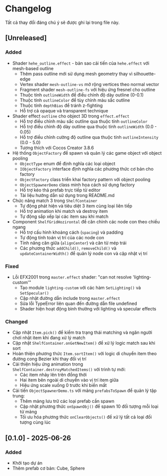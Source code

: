 # Changelog

Tất cả thay đổi đáng chú ý sẽ được ghi lại trong file này.

## [Unreleased]

### Added
- Shader `hehe_outline.effect` - bản sao cải tiến của `hehe.effect` với mesh-based outline
  - Thêm pass outline mới sử dụng mesh geometry thay vì silhouette-edge
  - Vertex shader `mesh-outline-vs` mở rộng vertices theo normal vector
  - Fragment shader `mesh-outline-fs` với hiệu ứng fresnel cho outline
  - Thuộc tính `outlineWidth` để điều chỉnh độ dày outline (0-0.1)
  - Thuộc tính `outlineColor` để tùy chỉnh màu sắc outline
  - Thuộc tính `depthBias` để tránh z-fighting
  - Hỗ trợ cả opaque và transparent technique
- Shader effect `outline` cho object 3D trong `effect.effect`
  - Hỗ trợ điều chỉnh màu sắc outline qua thuộc tính `outlineColor`
  - Hỗ trợ điều chỉnh độ dày outline qua thuộc tính `outlineWidth` (0.0 - 0.05)
  - Hỗ trợ điều chỉnh cường độ outline qua thuộc tính `outlineIntensity` (0.0 - 5.0)
  - Tương thích với Cocos Creator 3.8.6
- Hệ thống `ObjectFactory` để spawn và quản lý các game object với object pooling
  - `ObjectType` enum để định nghĩa các loại object
  - `IObjectFactory` interface định nghĩa các phương thức cơ bản cho factory
  - `ObjectFactory` class triển khai factory pattern với object pooling
  - `ObjectSpawnerDemo` class minh họa cách sử dụng factory
  - Hỗ trợ kéo thả prefab trực tiếp từ editor
  - Tài liệu hướng dẫn sử dụng trong README.md
- Chức năng match 3 trong `ShelfContainer`
  - Tự động phát hiện và tiêu diệt 3 item cùng loại liên tiếp
  - Hỗ trợ animation khi match và destroy item
  - Tự động sắp xếp lại các item sau khi match
- Component `ShelfGridHozirontal` để căn chỉnh các node con theo chiều ngang
  - Hỗ trợ cấu hình khoảng cách (`spacing`) và padding
  - Tự động tính toán vị trí của các node con
  - Tính năng căn giữa (`alignCenter`) và căn từ mép trái
  - Các phương thức `addChild()`, `removeChild()` và `updateContainerWidth()` để quản lý node con và cập nhật vị trí

### Fixed
- Lỗi EFX2001 trong `master.effect` shader: "can not resolve 'lighting-custom'"
  - Tạo module `lighting-custom` với các hàm `SetLighting()` và `SetSpecular()`
  - Cập nhật đường dẫn include trong `master.effect`
  - Sửa lỗi TypeError liên quan đến đường dẫn file undefined
  - Shader hiện hoạt động bình thường với lighting và specular effects

### Changed
- Cập nhật `Item.pick()` để kiểm tra trạng thái matching và ngăn người chơi nhặt item khi đang xử lý match
- Cập nhật `ShelfContainer.onGetNewItem()` để xử lý logic match sau khi sort
- Hoàn thiện phương thức `Item.sortItem()` với logic di chuyển item theo đường cong Bezier khi thay đổi vị trí
- Cải thiện hiệu ứng animation trong `ShelfContainer.destroyMatchedItems()` với trình tự mới:
  - Các item nhảy lên trên đồng thời
  - Hai item bên ngoài di chuyển vào vị trí item giữa
  - Hiệu ứng scale xuống 0 trước khi biến mất
- Cải tiến `ObjectSpawnerDemo.ts` với mảng `prefabsToSpawn` để quản lý tập trung:
  - Thêm mảng lưu trữ các loại prefab cần spawn
  - Cập nhật phương thức `onSpawnObj()` để spawn 10 đối tượng mỗi loại từ mảng
  - Tối ưu hóa phương thức `onClearObjects()` để xử lý tất cả loại đối tượng cùng lúc

## [0.1.0] - 2025-06-26

### Added
- Khởi tạo dự án
- Thêm prefab cơ bản: Cube, Sphere
